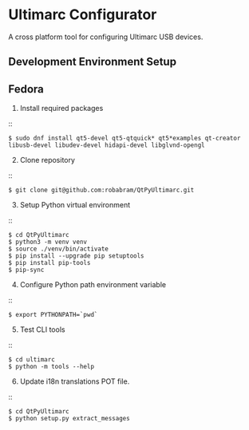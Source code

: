 Ultimarc Configurator
=
A cross platform tool for configuring Ultimarc USB devices.


Development Environment Setup
-


Fedora
-
1. Install required packages

::

    $ sudo dnf install qt5-devel qt5-qtquick* qt5*examples qt-creator libusb-devel libudev-devel hidapi-devel libglvnd-opengl

2. Clone repository

::

    $ git clone git@github.com:robabram/QtPyUltimarc.git

3. Setup Python virtual environment

::

    $ cd QtPyUltimarc
    $ python3 -m venv venv
    $ source ./venv/bin/activate
    $ pip install --upgrade pip setuptools
    $ pip install pip-tools
    $ pip-sync


4. Configure Python path environment variable

::

    $ export PYTHONPATH=`pwd`

5. Test CLI tools

::

    $ cd ultimarc
    $ python -m tools --help


6. Update i18n translations POT file.

::

    $ cd QtPyUltimarc
    $ python setup.py extract_messages
